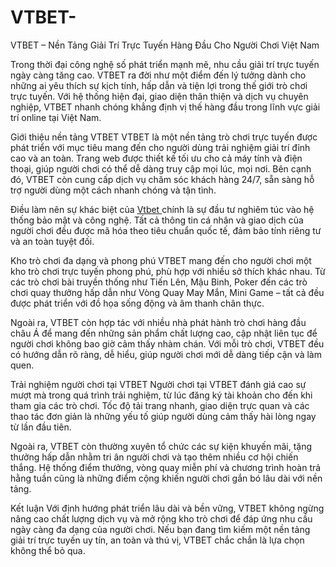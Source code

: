 # VTBET-
VTBET – Nền Tảng Giải Trí Trực Tuyến Hàng Đầu Cho Người Chơi Việt Nam

Trong thời đại công nghệ số phát triển mạnh mẽ, nhu cầu giải trí trực tuyến ngày càng tăng cao. VTBET ra đời như một điểm đến lý tưởng dành cho những ai yêu thích sự kịch tính, hấp dẫn và tiện lợi trong thế giới trò chơi trực tuyến. Với hệ thống hiện đại, giao diện thân thiện và dịch vụ chuyên nghiệp, VTBET nhanh chóng khẳng định vị thế hàng đầu trong lĩnh vực giải trí online tại Việt Nam.

Giới thiệu nền tảng VTBET
VTBET là một nền tảng trò chơi trực tuyến được phát triển với mục tiêu mang đến cho người dùng trải nghiệm giải trí đỉnh cao và an toàn. Trang web được thiết kế tối ưu cho cả máy tính và điện thoại, giúp người chơi có thể dễ dàng truy cập mọi lúc, mọi nơi. Bên cạnh đó, VTBET còn cung cấp dịch vụ chăm sóc khách hàng 24/7, sẵn sàng hỗ trợ người dùng một cách nhanh chóng và tận tình.

Điều làm nên sự khác biệt của <a href=https://vtbet.asia> Vtbet </a>  chính là sự đầu tư nghiêm túc vào hệ thống bảo mật và công nghệ. Tất cả thông tin cá nhân và giao dịch của người chơi đều được mã hóa theo tiêu chuẩn quốc tế, đảm bảo tính riêng tư và an toàn tuyệt đối.

Kho trò chơi đa dạng và phong phú
VTBET mang đến cho người chơi một kho trò chơi trực tuyến phong phú, phù hợp với nhiều sở thích khác nhau. Từ các trò chơi bài truyền thống như Tiến Lên, Mậu Binh, Poker đến các trò chơi quay thưởng hấp dẫn như Vòng Quay May Mắn, Mini Game – tất cả đều được phát triển với đồ họa sống động và âm thanh chân thực.

Ngoài ra, VTBET còn hợp tác với nhiều nhà phát hành trò chơi hàng đầu châu Á để mang đến những sản phẩm chất lượng cao, cập nhật liên tục để người chơi không bao giờ cảm thấy nhàm chán. Với mỗi trò chơi, VTBET đều có hướng dẫn rõ ràng, dễ hiểu, giúp người chơi mới dễ dàng tiếp cận và làm quen.

Trải nghiệm người chơi tại VTBET
Người chơi tại VTBET đánh giá cao sự mượt mà trong quá trình trải nghiệm, từ lúc đăng ký tài khoản cho đến khi tham gia các trò chơi. Tốc độ tải trang nhanh, giao diện trực quan và các thao tác đơn giản là những yếu tố giúp người dùng cảm thấy hài lòng ngay từ lần đầu tiên.

Ngoài ra, VTBET còn thường xuyên tổ chức các sự kiện khuyến mãi, tặng thưởng hấp dẫn nhằm tri ân người chơi và tạo thêm nhiều cơ hội chiến thắng. Hệ thống điểm thưởng, vòng quay miễn phí và chương trình hoàn trả hằng tuần cũng là những điểm cộng khiến người chơi gắn bó lâu dài với nền tảng.

Kết luận
Với định hướng phát triển lâu dài và bền vững, VTBET không ngừng nâng cao chất lượng dịch vụ và mở rộng kho trò chơi để đáp ứng nhu cầu ngày càng đa dạng của người chơi. Nếu bạn đang tìm kiếm một nền tảng giải trí trực tuyến uy tín, an toàn và thú vị, VTBET chắc chắn là lựa chọn không thể bỏ qua.
